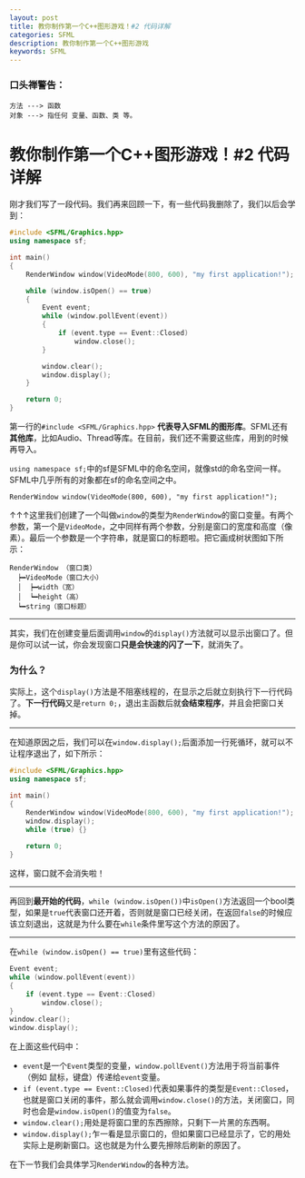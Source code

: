 ```yaml
---
layout: post
title: 教你制作第一个C++图形游戏！#2 代码详解
categories: SFML
description: 教你制作第一个C++图形游戏
keywords: SFML
---
```


### 口头禅警告：

```
方法 ---> 函数
对象 ---> 指任何 变量、函数、类 等。
```
# 教你制作第一个C++图形游戏！#2 代码详解
刚才我们写了一段代码。我们再来回顾一下，有一些代码我删除了，我们以后会学到：
```cpp
#include <SFML/Graphics.hpp>
using namespace sf;

int main()
{
    RenderWindow window(VideoMode(800, 600), "my first application!");

    while (window.isOpen() == true)
    {
        Event event;
        while (window.pollEvent(event))
        {
            if (event.type == Event::Closed)
                window.close();
        }

        window.clear();
        window.display();
    }

    return 0;
}
```
第一行的```#include <SFML/Graphics.hpp>``` **代表导入SFML的图形库**。SFML还有**其他库**，比如Audio、Thread等库。在目前，我们还不需要这些库，用到的时候再导入。

```using namespace sf;```中的sf是SFML中的命名空间，就像std的命名空间一样。SFML中几乎所有的对象都在sf的命名空间之中。

```RenderWindow window(VideoMode(800, 600), "my first application!");```

↑↑↑这里我们创建了一个叫做```window```的类型为```RenderWindow```的窗口变量。有两个参数，第一个是```VideoMode```，之中同样有两个参数，分别是窗口的宽度和高度（像素）。最后一个参数是一个字符串，就是窗口的标题啦。把它画成树状图如下所示：
```
RenderWindow （窗口类）
  ┝━VideoMode（窗口大小）
  │  ┝━width（宽）
  │  ┕━height（高）
  ┕━string（窗口标题）
```

---
其实，我们在创建变量后面调用```window```的```display()```方法就可以显示出窗口了。但是你可以试一试，你会发现窗口**只是会快速的闪了一下**，就消失了。
### 为什么？
实际上，这个```display()```方法是不阻塞线程的，在显示之后就立刻执行下一行代码了。**下一行代码**又是```return 0;```，退出主函数后就**会结束程序**，并且会把窗口关掉。

---
在知道原因之后，我们可以在```window.display();```后面添加一行死循环，就可以不让程序退出了，如下所示：
```cpp
#include <SFML/Graphics.hpp>
using namespace sf;

int main()
{
    RenderWindow window(VideoMode(800, 600), "my first application!");
    window.display();
    while (true) {}
    
    return 0;
}

```
这样，窗口就不会消失啦！

---
再回到**最开始的代码**，```while (window.isOpen())```中```isOpen()```方法返回一个bool类型，如果是```true```代表窗口还开着，否则就是窗口已经关闭，在返回```false```的时候应该立刻退出，这就是为什么要在```while```条件里写这个方法的原因了。

---
在```while (window.isOpen() == true)```里有这些代码：
```cpp
Event event;
while (window.pollEvent(event))
{
    if (event.type == Event::Closed)
        window.close();
}
window.clear();
window.display();
```
在上面这些代码中：

- ```event```是一个```Event```类型的变量，```window.pollEvent()```方法用于将当前事件（例如 鼠标，键盘）传递给```event```变量。
- ```if (event.type == Event::Closed)```代表如果事件的类型是```Event::Closed```，也就是窗口关闭的事件，那么就会调用```window.close()```的方法，关闭窗口，同时也会是```window.isOpen()```的值变为```false```。
- ```window.clear();```用处是将窗口里的东西擦除，只剩下一片黑的东西啊。
- ```window.display();```乍一看是显示窗口的，但如果窗口已经显示了，它的用处实际上是刷新窗口。这也就是为什么要先擦除后刷新的原因了。

在下一节我们会具体学习```RenderWindow```的各种方法。
